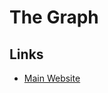 # The Graph

<!--
https://github.com/FiveElementsLabs/tide-protocol/tree/main/graph
-->

## Links

- [Main Website](https://thegraph.com/en/)
